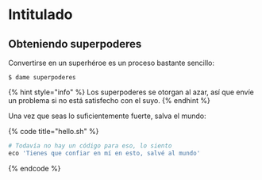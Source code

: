 # Intitulado

## Obteniendo superpoderes

Convertirse en un superhéroe es un proceso bastante sencillo:

```
$ dame superpoderes
```

{% hint style="info" %}
 Los superpoderes se otorgan al azar, así que envíe un problema si no está satisfecho con el suyo.
{% endhint %}

Una vez que seas lo suficientemente fuerte, salva el mundo:

{% code title="hello.sh" %}
```bash
# Todavía no hay un código para eso, lo siento
eco 'Tienes que confiar en mí en esto, salvé al mundo'
```
{% endcode %}



